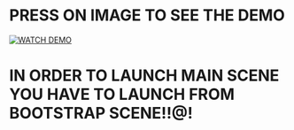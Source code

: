 # PRESS ON IMAGE TO SEE THE DEMO
[![WATCH DEMO](https://img.youtube.com/vi/mAxUuwmZHv4/hqdefault.jpg)](https://youtube.com/shorts/mAxUuwmZHv4)

# IN ORDER TO LAUNCH MAIN SCENE YOU HAVE TO LAUNCH FROM BOOTSTRAP SCENE!!@!
